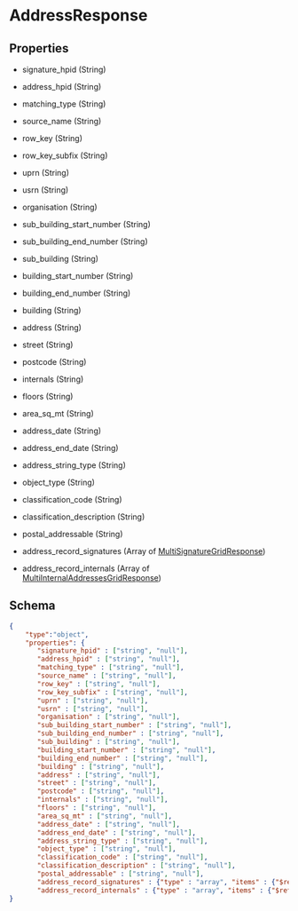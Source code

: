 # AddressResponse
## Properties
- signature_hpid (String)

   
- address_hpid (String)

   
- matching_type (String)

   
- source_name (String)

   
- row_key (String)

   
- row_key_subfix (String)

   
- uprn (String)

   
- usrn (String)

   
- organisation (String)

   
- sub_building_start_number (String)

   
- sub_building_end_number (String)

   
- sub_building (String)

   
- building_start_number (String)

   
- building_end_number (String)

   
- building (String)

   
- address (String)

   
- street (String)

   
- postcode (String)

   
- internals (String)

   
- floors (String)

   
- area_sq_mt (String)

   
- address_date (String)

   
- address_end_date (String)

   
- address_string_type (String)

   
- object_type (String)

   
- classification_code (String)

   
- classification_description (String)

   
- postal_addressable (String)

   
- address_record_signatures (Array of [MultiSignatureGridResponse](MultiSignatureGridResponse.md))

   
- address_record_internals (Array of [MultiInternalAddressesGridResponse](MultiInternalAddressesGridResponse.md))

   

## Schema
```json
{
    "type":"object",
    "properties": {
       "signature_hpid" : ["string", "null"],
       "address_hpid" : ["string", "null"],
       "matching_type" : ["string", "null"],
       "source_name" : ["string", "null"],
       "row_key" : ["string", "null"],
       "row_key_subfix" : ["string", "null"],
       "uprn" : ["string", "null"],
       "usrn" : ["string", "null"],
       "organisation" : ["string", "null"],
       "sub_building_start_number" : ["string", "null"],
       "sub_building_end_number" : ["string", "null"],
       "sub_building" : ["string", "null"],
       "building_start_number" : ["string", "null"],
       "building_end_number" : ["string", "null"],
       "building" : ["string", "null"],
       "address" : ["string", "null"],
       "street" : ["string", "null"],
       "postcode" : ["string", "null"],
       "internals" : ["string", "null"],
       "floors" : ["string", "null"],
       "area_sq_mt" : ["string", "null"],
       "address_date" : ["string", "null"],
       "address_end_date" : ["string", "null"],
       "address_string_type" : ["string", "null"],
       "object_type" : ["string", "null"],
       "classification_code" : ["string", "null"],
       "classification_description" : ["string", "null"],
       "postal_addressable" : ["string", "null"],
       "address_record_signatures" : {"type" : "array", "items" : {"$ref" : "/schemas/MultiSignatureGrid"},
       "address_record_internals" : {"type" : "array", "items" : {"$ref" : "/schemas/MultiInternalAddressesGrid"}
}
```

